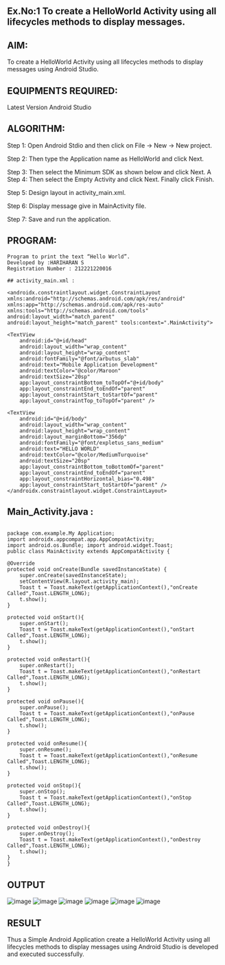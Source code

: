 ## Ex.No:1 To create a HelloWorld Activity using all lifecycles methods to display messages.
## AIM:
To create a HelloWorld Activity using all lifecycles methods to display messages using Android Studio.

## EQUIPMENTS REQUIRED:
Latest Version Android Studio

## ALGORITHM:
Step 1: Open Android Stdio and then click on File -> New -> New project.

Step 2: Then type the Application name as HelloWorld and click Next.

Step 3: Then select the Minimum SDK as shown below and click Next. A Step 4: Then select the Empty Activity and click Next. Finally click Finish.

Step 5: Design layout in activity_main.xml.

Step 6: Display message give in MainActivity file.

Step 7: Save and run the application.

## PROGRAM:
```
Program to print the text “Hello World”.
Developed by :HARIHARAN S
Registration Number : 212221220016
```
```
## activity_main.xml :

<androidx.constraintlayout.widget.ConstraintLayout xmlns:android="http://schemas.android.com/apk/res/android" xmlns:app="http://schemas.android.com/apk/res-auto" xmlns:tools="http://schemas.android.com/tools" android:layout_width="match_parent" android:layout_height="match_parent" tools:context=".MainActivity">

<TextView
    android:id="@+id/head"
    android:layout_width="wrap_content"
    android:layout_height="wrap_content"
    android:fontFamily="@font/arbutus_slab"
    android:text="Mobile Application Development"
    android:textColor="@color/Maroon"
    android:textSize="20sp"
    app:layout_constraintBottom_toTopOf="@+id/body"
    app:layout_constraintEnd_toEndOf="parent"
    app:layout_constraintStart_toStartOf="parent"
    app:layout_constraintTop_toTopOf="parent" />

<TextView
    android:id="@+id/body"
    android:layout_width="wrap_content"
    android:layout_height="wrap_content"
    android:layout_marginBottom="356dp"
    android:fontFamily="@font/expletus_sans_medium"
    android:text="HELLO WORLD"
    android:textColor="@color/MediumTurquoise"
    android:textSize="20sp"
    app:layout_constraintBottom_toBottomOf="parent"
    app:layout_constraintEnd_toEndOf="parent"
    app:layout_constraintHorizontal_bias="0.498"
    app:layout_constraintStart_toStartOf="parent" />
</androidx.constraintlayout.widget.ConstraintLayout>
```
## Main_Activity.java :
```

package com.example.My Application;
import androidx.appcompat.app.AppCompatActivity;
import android.os.Bundle; import android.widget.Toast;
public class MainActivity extends AppCompatActivity {

@Override
protected void onCreate(Bundle savedInstanceState) {
    super.onCreate(savedInstanceState);
    setContentView(R.layout.activity_main);
    Toast t = Toast.makeText(getApplicationContext(),"onCreate Called",Toast.LENGTH_LONG);
    t.show();
}

protected void onStart(){
    super.onStart();
    Toast t = Toast.makeText(getApplicationContext(),"onStart Called",Toast.LENGTH_LONG);
    t.show();
}

protected void onRestart(){
    super.onRestart();
    Toast t = Toast.makeText(getApplicationContext(),"onRestart Called",Toast.LENGTH_LONG);
    t.show();
}

protected void onPause(){
    super.onPause();
    Toast t = Toast.makeText(getApplicationContext(),"onPause Called",Toast.LENGTH_LONG);
    t.show();
}

protected void onResume(){
    super.onResume();
    Toast t = Toast.makeText(getApplicationContext(),"onResume Called",Toast.LENGTH_LONG);
    t.show();
}

protected void onStop(){
    super.onStop();
    Toast t = Toast.makeText(getApplicationContext(),"onStop Called",Toast.LENGTH_LONG);
    t.show();
}

protected void onDestroy(){
    super.onDestroy();
    Toast t = Toast.makeText(getApplicationContext(),"onDestroy Called",Toast.LENGTH_LONG);
    t.show();
}
}
```
## OUTPUT
![image](https://github.com/VarshaRajesh28/Mobile-Application-Development/assets/133751395/f59462db-5121-43a5-9491-1acc7c28caa7)
![image](https://github.com/VarshaRajesh28/Mobile-Application-Development/assets/133751395/9a4b055a-219b-4b02-b551-10754997be8d)
![image](https://github.com/VarshaRajesh28/Mobile-Application-Development/assets/133751395/7fa0cbb6-8362-431c-871a-e8f1002af19f)
![image](https://github.com/VarshaRajesh28/Mobile-Application-Development/assets/133751395/d0e43dee-472c-4d78-8126-ac09cec3fca6)
![image](https://github.com/VarshaRajesh28/Mobile-Application-Development/assets/133751395/5f1acbe0-c626-4db1-89f3-5815925a9b28)
![image](https://github.com/VarshaRajesh28/Mobile-Application-Development/assets/133751395/09149a11-4c6e-42ce-af94-cbc20a16976d)

## RESULT
Thus a Simple Android Application create a HelloWorld Activity using all lifecycles methods to display messages using Android Studio is developed and executed successfully.



